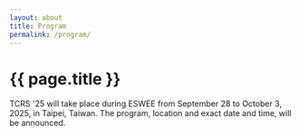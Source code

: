 ```yaml
---
layout: about
title: Program
permalink: /program/
---
```


# {{ page.title }}

TCRS '25 will take place during ESWEE from September 28 to October 3, 2025, in Taipei, Taiwan.
The program, location and exact date and time, will be announced.
